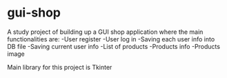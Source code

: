 # gui-shop
A study project of building up a GUI shop application where the main functionalities are: 
-User register
-User log in
-Saving each user info into DB file
-Saving current user info
-List of products
-Products info
-Products image

Main library for this project is Tkinter
